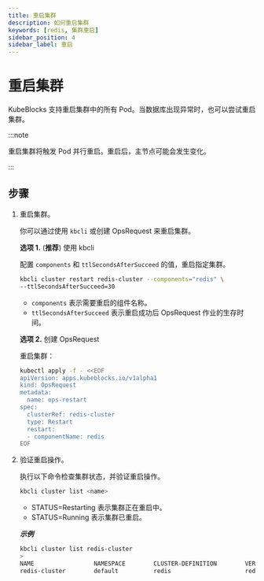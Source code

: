 ```yaml
---
title: 重启集群
description: 如何重启集群
keywords: [redis, 集群重启]
sidebar_position: 4
sidebar_label: 重启
---
```


# 重启集群

KubeBlocks 支持重启集群中的所有 Pod。当数据库出现异常时，也可以尝试重启集群。

:::note

重启集群将触发 Pod 并行重启。重启后，主节点可能会发生变化。

:::

## 步骤

1. 重启集群。

   你可以通过使用 `kbcli` 或创建 OpsRequest 来重启集群。
  
   **选项 1.** (**推荐**) 使用 kbcli

   配置 `components` 和 `ttlSecondsAfterSucceed` 的值，重启指定集群。

   ```bash
   kbcli cluster restart redis-cluster --components="redis" \
   --ttlSecondsAfterSucceed=30
   ```

   - `components` 表示需要重启的组件名称。
   - `ttlSecondsAfterSucceed` 表示重启成功后 OpsRequest 作业的生存时间。

   **选项 2.** 创建 OpsRequest

   重启集群：

   ```bash
   kubectl apply -f - <<EOF
   apiVersion: apps.kubeblocks.io/v1alpha1
   kind: OpsRequest
   metadata:
     name: ops-restart
   spec:
     clusterRef: redis-cluster
     type: Restart 
     restart:
     - componentName: redis
   EOF
   ```

2. 验证重启操作。
   
   执行以下命令检查集群状态，并验证重启操作。

   ```bash
   kbcli cluster list <name>
   ```

   - STATUS=Restarting 表示集群正在重启中。
   - STATUS=Running 表示集群已重启。

   ***示例***

   ```bash
   kbcli cluster list redis-cluster
   >
   NAME                 NAMESPACE        CLUSTER-DEFINITION        VERSION            TERMINATION-POLICY        STATUS         CREATED-TIME
   redis-cluster        default          redis                     redis-7.0.x        Delete                    Running        Apr 10,2023 19:20 UTC+0800
   ```

